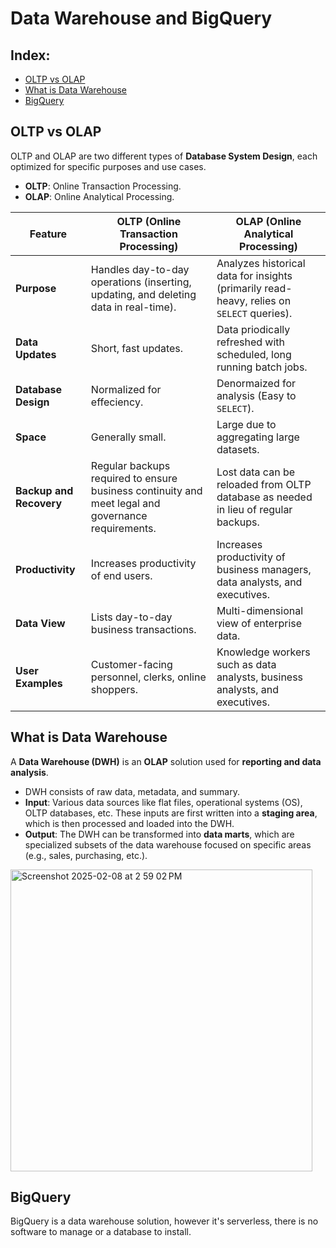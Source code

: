 # Data Warehouse and BigQuery

## Index:
- [OLTP vs OLAP](#oltp-vs-olap)
- [What is Data Warehouse](#what-is-data-warehouse)
- [BigQuery](#bigquery)

## OLTP vs OLAP
OLTP and OLAP are two different types of **Database System Design**, each optimized for specific purposes and use cases.

- **OLTP**: Online Transaction Processing.
- **OLAP**: Online Analytical Processing.

| Feature          | OLTP (Online Transaction Processing)                  | OLAP (Online Analytical Processing)                |
|------------------|-------------------------------------------------------|---------------------------------------------------|
| **Purpose**      | Handles day-to-day operations (inserting, updating, and deleting data in real-time). | Analyzes historical data for insights (primarily read-heavy, relies on `SELECT` queries). |
| **Data Updates**      | Short, fast updates. | Data priodically refreshed with scheduled, long running batch jobs. |
| **Database Design**      | Normalized for effeciency. | Denormaized for analysis (Easy to `SELECT`). |
| **Space**      | Generally small. | Large due to aggregating large datasets. |
| **Backup and Recovery** | Regular backups required to ensure business continuity and meet legal and governance requirements.   | Lost data can be reloaded from OLTP database as needed in lieu of regular backups.                  |
| **Productivity**      | Increases productivity of end users.                                                                 | Increases productivity of business managers, data analysts, and executives.                         |
| **Data View**         | Lists day-to-day business transactions.                                                              | Multi-dimensional view of enterprise data.                                                          |
| **User Examples**     | Customer-facing personnel, clerks, online shoppers.                                                  | Knowledge workers such as data analysts, business analysts, and executives.                         |

## What is Data Warehouse
A **Data Warehouse (DWH)** is an **OLAP** solution used for **reporting and data analysis**. 

- DWH consists of raw data, metadata, and summary.
- **Input**: Various data sources like flat files, operational systems (OS), OLTP databases, etc. These inputs are first written into a **staging area**, which is then processed and loaded into the DWH.
- **Output**: The DWH can be transformed into **data marts**, which are specialized subsets of the data warehouse focused on specific areas (e.g., sales, purchasing, etc.).

<img width="483" alt="Screenshot 2025-02-08 at 2 59 02 PM" src="https://github.com/user-attachments/assets/ab0f4f68-cb61-4699-baf6-593cde1f7ad6" />


## BigQuery
BigQuery is a data warehouse solution, however it's serverless, there is no software to manage or a database to install. 
